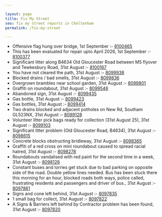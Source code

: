 ```yaml
---

layout: page
title: Fix My Street
seo: fix my street reports in Cheltenham
permalink: /fix-my-street

---
```


<!-- fix_marker starts -->

- Offensive flag hung over bridge, 1st September :- [8100465](https://www.fixmystreet.com/report/8100465)
- This has been evaluated for repair upto April 2026, 1st September :- [8100377](https://www.fixmystreet.com/report/8100377)
- Significant litter along B4634 Old Gloucester Road between M5 flyover and Tewkesbury Road, 31st August :- [8100167](https://www.fixmystreet.com/report/8100167)
- You have not cleared the path, 31st August :- [8099938](https://www.fixmystreet.com/report/8099938)
- Blocked drains / bad smells, 31st August :- [8099836](https://www.fixmystreet.com/report/8099836)
- Overgrown brambles near school garden, 31st August :- [8099801](https://www.fixmystreet.com/report/8099801)
- Graffiti on roundabout, 31st August :- [8099546](https://www.fixmystreet.com/report/8099546)
- Abandoned sign, 31st August :- [8099435](https://www.fixmystreet.com/report/8099435)
- Gas bottle, 31st August :- [8099423](https://www.fixmystreet.com/report/8099423)
- Gas bottles, 31st August :- [8099414](https://www.fixmystreet.com/report/8099414)
- Two drains blocked and adjacent potholes on New Rd, Southam GL523NX, 31st August :- [8099128](https://www.fixmystreet.com/report/8099128)
- Volunteer litter pick bags ready for collection (31st August 25), 31st August :- [8099103](https://www.fixmystreet.com/report/8099103)
- Significant litter problem (Old Gloucester Road, B4634), 31st August :- [8098615](https://www.fixmystreet.com/report/8098615)
- Concrete blocks obstructing bridleway, 31st August :- [8098365](https://www.fixmystreet.com/report/8098365)
- Graffiti of a red cross on mini roundabout caused to spread racial hatred, 31st August :- [8098278](https://www.fixmystreet.com/report/8098278)
- Roundabouts vandalised with red paint for the second time in a week, 31st August :- [8098126](https://www.fixmystreet.com/report/8098126)
- Constant buses and lorries get stuck due to bad parking on opposite side of the road. Double yellow lines needed. Bus has been stuck there this morning for an hour, blocked roads both ways, police called, frustrating residents and passengers and driver of bus., 31st August :- [8097861](https://www.fixmystreet.com/report/8097861)
- Signs and cone left behind, 31st August :- [8097835](https://www.fixmystreet.com/report/8097835)
- 1 small bag for collect, 31st August :- [8097822](https://www.fixmystreet.com/report/8097822)
- A Signs & Barriers left behind by Contractor problem has been found, 31st August :- [8097820](https://www.fixmystreet.com/report/8097820)

<!-- fix_marker ends -->